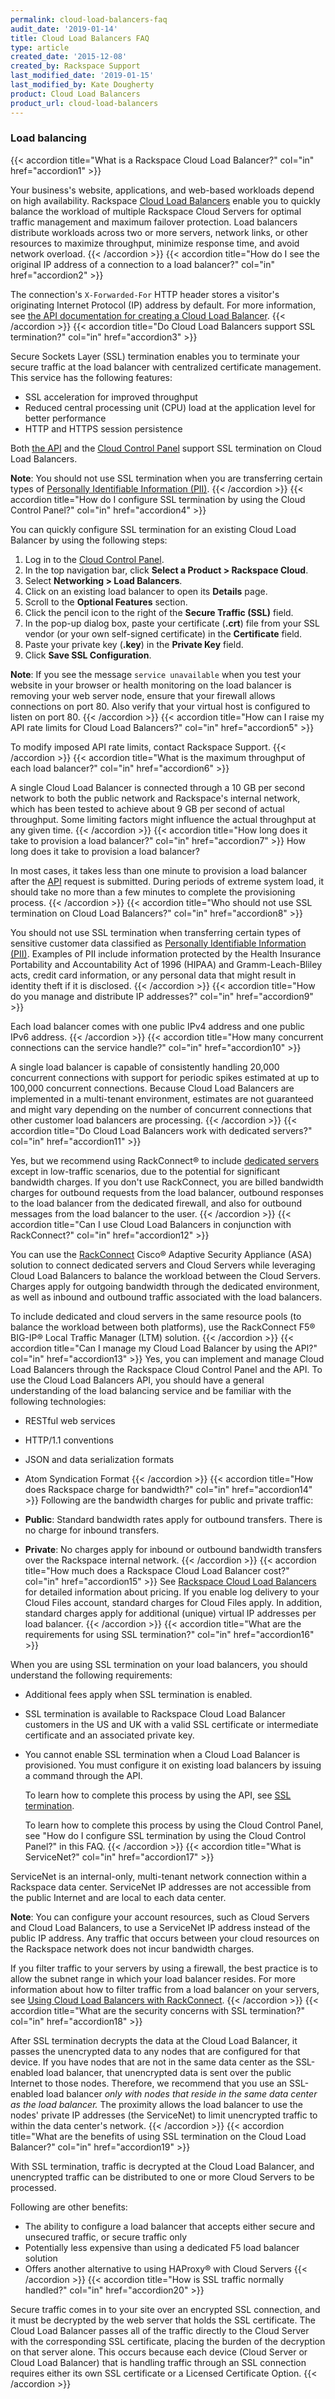 ```yaml
---
permalink: cloud-load-balancers-faq
audit_date: '2019-01-14'
title: Cloud Load Balancers FAQ
type: article
created_date: '2015-12-08'
created_by: Rackspace Support
last_modified_date: '2019-01-15'
last_modified_by: Kate Dougherty
product: Cloud Load Balancers
product_url: cloud-load-balancers
---
```


### Load balancing

{{< accordion title="What is a Rackspace Cloud Load Balancer?" col="in" href="accordion1" >}}

Your business's website, applications, and web-based workloads depend
on high availability. Rackspace [Cloud Load
Balancers](https://www.rackspace.com/cloud/load-balancing/) enable you
to quickly balance the workload of multiple Rackspace Cloud Servers for optimal
traffic management and maximum failover protection. Load balancers
distribute workloads across two or more servers, network links, or
other resources to maximize throughput, minimize response time, and
avoid network overload.
{{< /accordion >}}
{{< accordion title="How do I see the original IP address of a connection to a load balancer?" col="in" href="accordion2" >}}

The connection's `X-Forwarded-For` HTTP header stores a visitor's
originating Internet Protocol (IP) address by default. For more information,
see [the API documentation for creating a Cloud Load
Balancer](https://docs-ospc.rackspace.com/docs/cloud-load-balancers/v1/api-reference/creating-a-load-balancer).
{{< /accordion >}}
{{< accordion title="Do Cloud Load Balancers support SSL termination?" col="in" href="accordion3" >}}

Secure Sockets Layer (SSL) termination enables you to terminate your secure
traffic at the load balancer with centralized certificate management. This
service has the following features:

-   SSL acceleration for improved throughput
-   Reduced central processing unit (CPU) load at the application level
    for better performance
-   HTTP and HTTPS session persistence

Both [the
API](https://docs-ospc.rackspace.com/cloud-load-balancers/v1/api-reference/ssl-termination) and the [Cloud Control
Panel](https://login.rackspace.com/) support SSL termination on Cloud Load
Balancers.

**Note**: You should not use SSL termination when you are transferring certain
types of [Personally Identifiable Information
(PII)](https://docs-ospc.rackspace.com/support/how-to/cloud-load-balancers/definition-of-personally-identifiable-information-pii).
{{< /accordion >}}
{{< accordion title="How do I configure SSL termination by using the Cloud Control Panel?" col="in" href="accordion4" >}}

You can quickly configure SSL termination for an existing Cloud Load
Balancer by using the following steps:

1. Log in to the [Cloud Control Panel](https://login.rackspace.com/).
2. In the top navigation bar, click **Select a Product > Rackspace Cloud**.
3. Select **Networking > Load Balancers**.
4. Click on an existing load balancer to open its **Details** page.
5. Scroll to the **Optional Features** section.
6. Click the pencil icon to the right of the **Secure Traffic (SSL)**
   field.
7. In the pop-up dialog box, paste your certificate (**.crt**) file from your
   SSL vendor (or your own self-signed certificate) in the **Certificate**
   field.
8. Paste your private key (**.key**) in the **Private Key** field.
9. Click **Save SSL Configuration**.

**Note**: If you see the message `service unavailable` when you test your
website in your browser or health monitoring on the load balancer is removing
your web server node, ensure that your firewall allows connections on port 80.
Also verify that your virtual host is configured to listen on port 80.
{{< /accordion >}}
{{< accordion title="How can I raise my API rate limits for Cloud Load Balancers?" col="in" href="accordion5" >}}

To modify imposed API rate limits, contact Rackspace Support.
{{< /accordion >}}
{{< accordion title="What is the maximum throughput of each load balancer?" col="in" href="accordion6" >}}

A single Cloud Load Balancer is connected through a 10 GB per second network
to both the public network and Rackspace's internal network, which has
been tested to achieve about 9 GB per second of actual throughput. Some
limiting factors might influence the actual throughput at any given
time.
{{< /accordion >}}
{{< accordion title="How long does it take to provision a load balancer?" col="in" href="accordion7" >}}
How long does it take to provision a load balancer?

In most cases, it takes less than one minute to provision a load
balancer after the
[API](https://www.rackspace.com/cloud/cloud_hosting_products/loadbalancers/api/)
request is submitted. During periods of extreme system load, it should
take no more than a few minutes to complete the provisioning process.
{{< /accordion >}}
{{< accordion title="Who should not use SSL termination on Cloud Load Balancers?" col="in" href="accordion8" >}}

You should not use SSL termination when transferring certain types of
sensitive customer data classified as [Personally Identifiable Information
(PII)](https://docs-ospc.rackspace.com/support/how-to/cloud-load-balancers/definition-of-personally-identifiable-information-pii).
Examples of PII include information protected by the Health Insurance
Portability and Accountability Act of 1996 (HIPAA) and
Gramm-Leach-Bliley acts, credit card information, or any personal data
that might result in identity theft if it is disclosed.
{{< /accordion >}}
{{< accordion title="How do you manage and distribute IP addresses?" col="in" href="accordion9" >}}

Each load balancer comes with one public IPv4 address and one public IPv6
address.
{{< /accordion >}}
{{< accordion title="How many concurrent connections can the service handle?" col="in" href="accordion10" >}}

A single load balancer is capable of consistently handling 20,000
concurrent connections with support for periodic spikes estimated at up
to 100,000 concurrent connections. Because Cloud Load Balancers are
implemented in a multi-tenant environment, estimates are not guaranteed
and might vary depending on the number of concurrent connections that
other customer load balancers are processing.
{{< /accordion >}}
{{< accordion title="Do Cloud Load Balancers work with dedicated servers?" col="in" href="accordion11" >}}

Yes, but we recommend using RackConnect&reg; to include [dedicated
servers](https://www.rackspace.com/managed-hosting/dedicated-servers/)
except in low-traffic scenarios, due to the potential for
significant bandwidth charges. If you don't use RackConnect, you are billed
bandwidth charges for outbound requests from the load balancer, outbound
responses to the load balancer from the dedicated firewall, and also for
outbound messages from the load balancer to the user.
{{< /accordion >}}
{{< accordion title="Can I use Cloud Load Balancers in conjunction with RackConnect?" col="in" href="accordion12" >}}

You can use the
[RackConnect](https://www.rackspace.com/cloud-connectivity/rackconnect)
Cisco&reg; Adaptive Security Appliance (ASA) solution to connect dedicated
servers and Cloud Servers while leveraging Cloud Load Balancers
to balance the workload between the Cloud Servers. Charges apply for
outgoing bandwidth through the dedicated environment, as well as
inbound and outbound traffic associated with the load balancers.

To include dedicated and cloud servers in the same resource pools (to
balance the workload between both platforms), use the RackConnect F5&reg;
BIG-IP&reg; Local Traffic Manager (LTM) solution.
{{< /accordion >}}
{{< accordion title="Can I manage my Cloud Load Balancer by using the API?" col="in" href="accordion13" >}}
Yes, you can implement and manage Cloud Load Balancers
through the Rackspace Cloud Control Panel and the API. To use the
Cloud Load Balancers API, you should have a general understanding of
the load balancing service and be familiar with the following technologies:

-   RESTful web services
-   HTTP/1.1 conventions
-   JSON and data serialization formats
-   Atom Syndication Format
{{< /accordion >}}
{{< accordion title="How does Rackspace charge for bandwidth?" col="in" href="accordion14" >}}
Following are the bandwidth charges for public and private traffic:

-   **Public**: Standard bandwidth rates apply for outbound transfers.
    There is no charge for inbound transfers.
-   **Private**: No charges apply for inbound or outbound bandwidth
    transfers over the Rackspace internal network.
{{< /accordion >}}
{{< accordion title="How much does a Rackspace Cloud Load Balancer cost?" col="in" href="accordion15" >}}
See [Rackspace Cloud Load
Balancers](https://www.rackspace.com/cloud/load-balancing/pricing/)
for detailed information about pricing. If you enable log delivery
to your Cloud Files account, standard charges for Cloud Files apply.
In addition, standard charges apply for additional (unique) virtual IP
addresses per load balancer.
{{< /accordion >}}
{{< accordion title="What are the requirements for using SSL termination?" col="in" href="accordion16" >}}

When you are using SSL termination on your load balancers, you should
understand the following requirements:

-   Additional fees apply when SSL termination is enabled.
-   SSL termination is available to Rackspace Cloud Load Balancer
    customers in the US and UK with a valid SSL certificate or intermediate
    certificate and an associated private key.
-   You cannot enable SSL termination when a Cloud Load Balancer is
    provisioned. You must configure it on existing load balancers by
    issuing a command through the API.

    To learn how to complete this process by using the API,
    see [SSL termination](https://docs.rackspace.com/docs/cloud-load-balancers/v1/api-reference/ssl-termination/).

    To learn how to complete this process by using the Cloud Control Panel,
    see "How do I configure SSL termination by using the Cloud Control Panel?"
    in this FAQ.
{{< /accordion >}}
{{< accordion title="What is ServiceNet?" col="in" href="accordion17" >}}


ServiceNet is an internal-only, multi-tenant network connection within
a Rackspace data center. ServiceNet IP addresses are not accessible
from the public Internet and are local to each data center.

**Note**: You can configure your account resources, such as Cloud
Servers and Cloud Load Balancers, to use a ServiceNet IP address
instead of the public IP address. Any traffic that occurs between your
cloud resources on the Rackspace network does not incur bandwidth
charges.

If you filter traffic to your servers by using a firewall, the best
practice is to allow the subnet range in which your load balancer
resides. For more information about how to filter traffic from
a load balancer on your servers, see [Using Cloud Load Balancers with
RackConnect](https://docs-ospc.rackspace.com/support/how-to/rackconnect/using-cloud-load-balancers-with-rackconnect).
{{< /accordion >}}
{{< accordion title="What are the security concerns with SSL termination?" col="in" href="accordion18" >}}

After SSL termination decrypts the data at the Cloud Load Balancer, it
passes the unencrypted data to any nodes that are configured for that
device. If you have nodes that are not in the same data center as the
SSL-enabled load balancer, that unencrypted data is sent over the public
Internet to those nodes. Therefore, we recommend that you use an
SSL-enabled load balancer *only with nodes that reside in the same data
center as the load balancer.* The proximity allows the load balancer to
use the nodes' private IP addresses (the ServiceNet) to limit
unencrypted traffic to within the data center's network.
{{< /accordion >}}
{{< accordion title="What are the benefits of using SSL termination on the Cloud Load Balancer?" col="in" href="accordion19" >}}

With SSL termination, traffic is decrypted at the Cloud Load
Balancer, and unencrypted traffic can be distributed to one or more
Cloud Servers to be processed.

Following are other benefits:

-   The ability to configure a load balancer that accepts either secure and
    unsecured traffic, or secure traffic only
-   Potentially less expensive than using a dedicated F5 load balancer solution
-   Offers another alternative to using HAProxy&reg; with Cloud Servers
{{< /accordion >}}
{{< accordion title="How is SSL traffic normally handled?" col="in" href="accordion20" >}}

Secure traffic comes in to your site over an encrypted SSL connection,
and it must be decrypted by the web server that holds the SSL
certificate. The Cloud Load Balancer passes all of the traffic directly
to the Cloud Server with the corresponding SSL certificate,
placing the burden of the decryption on that server alone.
This occurs because each device (Cloud Server or Cloud Load Balancer)
that is handling traffic through an SSL connection requires either
its own SSL certificate or a Licensed Certificate Option.
{{< /accordion >}}
